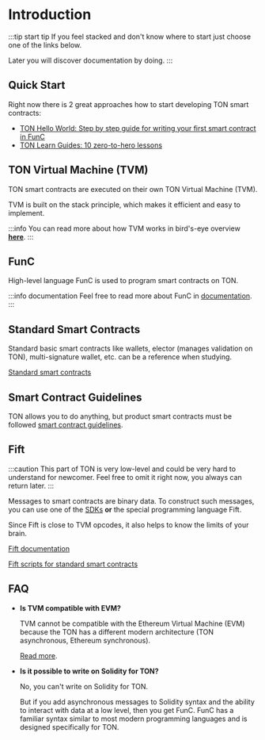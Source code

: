 # Introduction


:::tip start tip
If you feel stacked and don't know where to start just choose one of the links below.

Later you will discover documentation by doing.
:::

## Quick Start

Right now there is 2 great approaches how to start developing TON smart contracts:
* [TON Hello World: Step by step guide for writing your first smart contract in FunC](https://society.ton.org/ton-hello-world-step-by-step-guide-for-writing-your-first-smart-contract-in-func)
* [TON Learn Guides: 10 zero-to-hero lessons](https://github.com/romanovichim/TonFunClessons_Eng)


## TON Virtual Machine (TVM)

TON smart contracts are executed on their own TON Virtual Machine (TVM).

TVM is built on the stack principle, which makes it efficient and easy to implement.

:::info
You can read more about how TVM works in bird's-eye overview [**here**](/develop/smart-contracts/tvm_overview.md).
:::

## FunC

High-level language FunC is used to program smart contracts on TON.

:::info documentation
Feel free to read more about FunC in [documentation](/docs/develop/func/overview.md).
:::

## Standard Smart Contracts

Standard basic smart contracts like wallets, elector (manages validation on TON), multi-signature wallet, etc. can be a reference when studying.

[Standard smart contracts](https://github.com/ton-blockchain/ton/tree/master/crypto/smartcont)

## Smart Contract Guidelines

TON allows you to do anything, but product smart contracts must be followed [smart contract guidelines](/docs/develop/smart-contracts/guidelines). 

## Fift

:::caution
This part of TON is very low-level and could be very hard to understand for newcomer. Feel free to omit it right now, you always can return later.
:::

Messages to smart contracts are binary data. To construct such messages, you can use one of the [SDKs](/docs/develop/apis/) **or** the special programming language Fift.

Since Fift is close to TVM opcodes, it also helps to know the limits of your brain.

[Fift documentation](https://ton-blockchain.github.io/docs/fiftbase.pdf)

[Fift scripts for standard smart contracts](https://github.com/ton-blockchain/ton/tree/master/crypto/smartcont)


## FAQ

- **Is TVM compatible with EVM?**

   TVM cannot be compatible with the Ethereum Virtual Machine (EVM) because the TON has a different modern architecture (TON asynchronous, Ethereum synchronous).

   [Read more](https://telegra.ph/Its-time-to-try-something-new-Asynchronous-smart-contracts-03-25).

- **Is it possible to write on Solidity for TON?**

   No, you can't write on Solidity for TON. 

   But if you add asynchronous messages to Solidity syntax and the ability to interact with data at a low level, then you get FunC. FunC has a familiar syntax similar to most modern programming languages and is designed specifically for TON.
